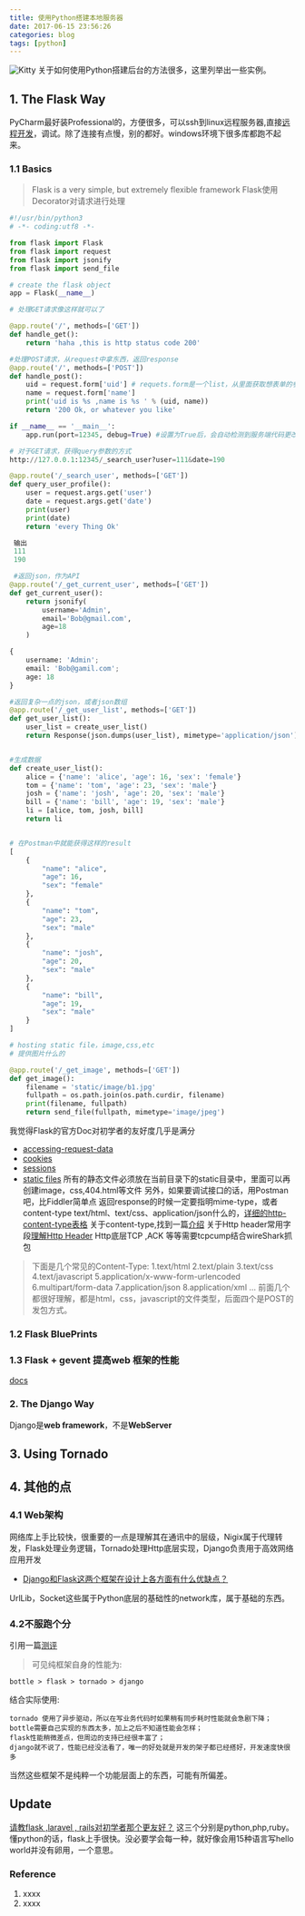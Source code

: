 ```yaml
---
title: 使用Python搭建本地服务器
date: 2017-06-15 23:56:26
categories: blog
tags: [python]
---
```


![Kitty](http://odzl05jxx.bkt.clouddn.com/c6dd030bf8cc75628fce3aec8216ba52.jpg?imageView2/2/w/600)
关于如何使用Python搭建后台的方法很多，这里列举出一些实例。<!--more-->

## 1. The Flask Way
PyCharm最好装Professional的，方便很多，可以ssh到linux远程服务器,直接[远程开发](http://blog.csdn.net/zhaihaifei/article/details/53691873)，调试。除了连接有点慢，别的都好。windows环境下很多库都跑不起来。

### 1.1 Basics
> Flask is a very simple, but extremely flexible framework Flask使用Decorator对请求进行处理


```Python
#!/usr/bin/python3
# -*- coding:utf8 -*-

from flask import Flask
from flask import request
from flask import jsonify
from flask import send_file

# create the flask object
app = Flask(__name__)

# 处理GET请求像这样就可以了

@app.route('/', methods=['GET'])
def handle_get():
    return 'haha ,this is http status code 200'

#处理POST请求，从request中拿东西，返回response
@app.route('/', methods=['POST'])
def handle_post():
    uid = request.form['uid'] # requets.form是一个list，从里面获取想表单的参数
    name = request.form['name']
    print('uid is %s ,name is %s ' % (uid, name))
    return '200 Ok, or whatever you like'  

if __name__ == '__main__':
    app.run(port=12345, debug=True) #设置为True后，会自动检测到服务端代码更改并reload，出错了也会给client返回实际的错误堆栈， 生产环境不要打开Debug 。

# 对于GET请求，获得query参数的方式
http://127.0.0.1:12345/_search_user?user=111&date=190

@app.route('/_search_user', methods=['GET'])
def query_user_profile():
    user = request.args.get('user')
    date = request.args.get('date')
    print(user)
    print(date)
    return 'every Thing Ok'

 输出
 111
 190   

 #返回json，作为API
@app.route('/_get_current_user', methods=['GET'])
def get_current_user():
    return jsonify(
        username='Admin',
        email='Bob@gmail.com',
        age=18
    )    

{
    username: 'Admin';
    email: 'Bob@gamil.com';
    age: 18
}

#返回复杂一点的json，或者json数组
@app.route('/_get_user_list', methods=['GET'])
def get_user_list():
    user_list = create_user_list()
    return Response(json.dumps(user_list), mimetype='application/json')


#生成数据
def create_user_list():
    alice = {'name': 'alice', 'age': 16, 'sex': 'female'}
    tom = {'name': 'tom', 'age': 23, 'sex': 'male'}
    josh = {'name': 'josh', 'age': 20, 'sex': 'male'}
    bill = {'name': 'bill', 'age': 19, 'sex': 'male'}
    li = [alice, tom, josh, bill]
    return li


# 在Postman中就能获得这样的result
[
    {
        "name": "alice",
        "age": 16,
        "sex": "female"
    },
    {
        "name": "tom",
        "age": 23,
        "sex": "male"
    },
    {
        "name": "josh",
        "age": 20,
        "sex": "male"
    },
    {
        "name": "bill",
        "age": 19,
        "sex": "male"
    }
]

# hosting static file，image,css,etc
# 提供图片什么的

@app.route('/_get_image', methods=['GET'])
def get_image():
    filename = 'static/image/b1.jpg'
    fullpath = os.path.join(os.path.curdir, filename)
    print(filename, fullpath)
    return send_file(fullpath, mimetype='image/jpeg')
```

我觉得Flask的官方Doc对初学者的友好度几乎是满分
- [accessing-request-data](http://flask.pocoo.org/docs/0.12/quickstart/#accessing-request-data)
- [cookies](http://flask.pocoo.org/docs/0.12/quickstart/#cookies)
- [sessions](http://flask.pocoo.org/docs/0.12/quickstart/#sessions)
- [static files](http://flask.pocoo.org/docs/0.12/quickstart/#static-files)
所有的静态文件必须放在当前目录下的static目录中，里面可以再创建image，css,404.html等文件
另外，如果要调试接口的话，用Postman吧，比Fiddler简单点
返回response的时候一定要指明mime-type，或者content-type
text/html、text/css、application/json什么的，[详细的http-content-type表格](http://www.runoob.com/http/http-content-type.html)
关于content-type,找到一篇[介绍](http://homeway.me/2015/07/19/understand-http-about-content-type/)
关于Http header常用字段[理解Http Header](http://zq210wl.github.io/2014/12/30/html-http-header-analysis/)
Http底层TCP ,ACK 等等需要tcpcump结合wireShark抓包

>下面是几个常见的Content-Type:
1.text/html
2.text/plain
3.text/css
4.text/javascript
5.application/x-www-form-urlencoded
6.multipart/form-data
7.application/json
8.application/xml
…
前面几个都很好理解，都是html，css，javascript的文件类型，后面四个是POST的发包方式。

### 1.2 Flask BluePrints

### 1.3 Flask + gevent 提高web 框架的性能
[docs](http://flask.pocoo.org/docs/0.12/deploying/wsgi-standalone/)

### 2. The Django Way
Django是**web framework**，不是**WebServer**



## 3. Using Tornado

## 4. 其他的点
### 4.1 Web架构
网络库上手比较快，很重要的一点是理解其在通讯中的层级，Nigix属于代理转发，Flask处理业务逻辑，Tornado处理Http底层实现，Django负责用于高效网络应用开发
 - [Django和Flask这两个框架在设计上各方面有什么优缺点？
](https://www.zhihu.com/question/41564604)


UrlLib，Socket这些属于Python底层的基础性的network库，属于基础的东西。

### 4.2不服跑个分
引用一篇[测评](http://www.vimer.cn/archives/2926.html)
>可见纯框架自身的性能为:

    bottle > flask > tornado > django

结合实际使用:

    tornado 使用了异步驱动，所以在写业务代码时如果稍有同步耗时性能就会急剧下降；
    bottle需要自己实现的东西太多，加上之后不知道性能会怎样；
    flask性能稍微差点，但周边的支持已经很丰富了；
    django就不说了，性能已经没法看了，唯一的好处就是开发的架子都已经搭好，开发速度快很多
当然这些框架不是纯粹一个功能层面上的东西，可能有所偏差。



## Update
[请教flask ,laravel , rails对初学者那个更友好？](https://segmentfault.com/q/1010000003799544)
这三个分别是python,php,ruby。懂python的话，flask上手很快。没必要学会每一种，就好像会用15种语言写hello world并没有卵用，一个意思。

### Reference
1. xxxx
2. xxxx
